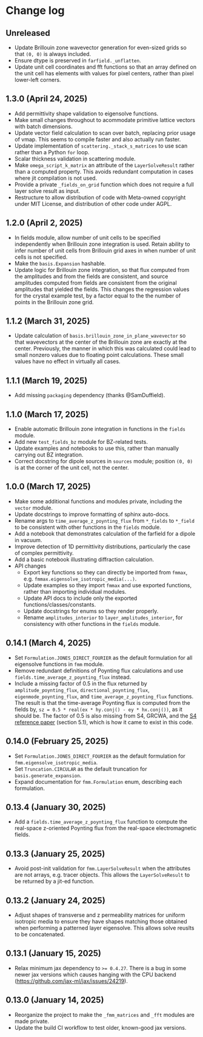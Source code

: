 # Change log

## Unreleased
- Update Brillouin zone wavevector generation for even-sized grids so that `(0, 0)` is always included.
- Ensure dtype is preserved in `farfield._unflatten`.
- Update unit cell coordinates and fft functions so that an array defined on the unit cell has elements with values for pixel centers, rather than pixel lower-left corners.

## 1.3.0 (April 24, 2025)
- Add permittivity shape validation to eigensolve functions.
- Make small changes throughout to acommodate primitive lattice vectors with batch dimensions.
- Update vector field calculation to scan over batch, replacing prior usage of vmap. This seems to compile faster and also actually run faster.
- Update implementation of `scattering._stack_s_matrices` to use scan rather than a Python `for` loop.
- Scalar thickness validation in scattering module.
- Make `omega_script_k_matrix` an attribute of the `LayerSolveResult` rather than a computed property. This avoids redundant computation in cases where jit compilation is not used.
- Provide a private `_fields_on_grid` function which does not require a full layer solve result as input.
- Restructure to allow distribution of code with Meta-owned copyright under MIT License, and distribution of other code under AGPL.

## 1.2.0 (April 2, 2025)
- In fields module, allow number of unit cells to be specified independently when Brillouin zone integration is used. Retain ability to infer number of unit cells from Brillouin grid axes in when number of unit cells is not specified.
- Make the `basis.Expansion` hashable.
- Update logic for Brillouin zone integration, so that flux computed from the amplitudes and from the fields are consistent, and source amplitudes computed from fields are consistent from the original amplitudes that yielded the fields. This changes the regression values for the crystal example test, by a factor equal to the the number of points in the Brillouin zone grid.

## 1.1.2 (March 31, 2025)
- Update calculation of `basis.brillouin_zone_in_plane_wavevector` so that wavevectors at the center of the Brillouin zone are exactly at the center. Previously, the manner in which this was calculated could lead to small nonzero values due to floating point calculations. These small values have no effect in virtually all cases.

## 1.1.1 (March 19, 2025)
- Add missing `packaging` dependency (thanks @SamDuffield).

## 1.1.0 (March 17, 2025)
- Enable automatic Brillouin zone integration in functions in the `fields` module.
- Add new `test_fields_bz` module for BZ-related tests.
- Update examples and notebooks to use this, rather than manually carrying out BZ integration.
- Correct docstring for dipole sources in `sources` module; position `(0, 0)` is at the corner of the unit cell, not the center.

## 1.0.0 (March 17, 2025)
- Make some additional functions and modules private, including the `vector` module.
- Update docstrings to improve formatting of sphinx auto-docs.
- Rename args to `time_average_z_poynting_flux` from `*_fields` to `*_field` to be consistent with other functions in the `fields` module.
- Add a notebook that demonstrates calculation of the farfield for a dipole in vacuum.
- Improve detection of 1D permittivity distributions, particularly the case of complex permittivity.
- Add a basic notebook illustrating diffraction calculation.
- API changes
    - Export key functions so they can directly be imported from `fmmax`, e.g. `fmmax.eigensolve_isotropic_media(...)`.
    - Update examples so they import `fmmax` and use exported functions, rather than importing individual modules.
    - Update API docs to include only the exported functions/classes/constants.
    - Update docstrings for enums so they render properly.
    - Rename `amplitudes_interior` to `layer_amplitudes_interior`, for consistency with other functions in the `fields` module.

## 0.14.1 (March 4, 2025)
- Set `Formulation.JONES_DIRECT_FOURIER` as the default formulation for all eigensolve functions in `fmm` module.
- Remove redundant definitions of Poynting flux calculations and use `fields.time_average_z_poynting_flux` instead.
- Include a missing factor of 0.5 in the flux returned by `amplitude_poynting_flux`, `directional_poynting_flux`, `eigenmode_poynting_flux`, and `time_average_z_poynting_flux` functions. The result is that the time-average Poynting flux is computed from the fields by, `sz = 0.5 * real(ex * hy.conj() - ey * hx.conj())`, as it should be. The factor of 0.5 is also missing from S4, GRCWA, and the [S4 reference paper](https://web.stanford.edu/group/fan/publication/Liu_ComputerPhysicsCommunications_183_2233_2012.pdf#page=3.75) (section 5.1), which is how it came to exist in this code.

## 0.14.0 (February 25, 2025)
- Set `Formulation.JONES_DIRECT_FOURIER` as the default formulation for `fmm.eigensolve_isotropic_media`.
- Set `Truncation.CIRCULAR` as the default truncation for `basis.generate_expansion`.
- Expand documentation for `fmm.Formulation` enum, describing each formulation.

## 0.13.4 (January 30, 2025)
- Add a `fields.time_average_z_poynting_flux` function to compute the real-space z-oriented Poynting flux from the real-space electromagnetic fields.

## 0.13.3 (January 25, 2025)
- Avoid post-init validation for `fmm.LayerSolveResult` when the attributes are not arrays, e.g. tracer objects. This allows the `LayerSolveResult` to be returned by a jit-ed function.

## 0.13.2 (January 24, 2025)
- Adjust shapes of transverse and z permeability matrices for uniform isotropic media to ensure they have shapes matching those obtained when performing a patterned layer eigensolve. This allows solve reuslts to be concatenated.

## 0.13.1 (January 15, 2025)
- Relax minimum jax dependency to `>= 0.4.27`. There is a bug in some newer jax versions which causes hanging with the CPU backend (https://github.com/jax-ml/jax/issues/24219).

## 0.13.0 (January 14, 2025)
- Reorganize the project to make the `_fmm_matrices` and `_fft` modules are made private.
- Update the build CI workflow to test older, known-good jax versions.
